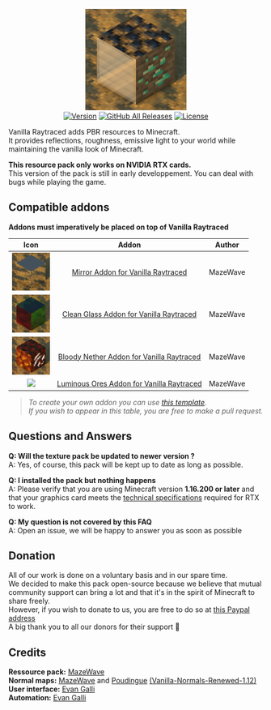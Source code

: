 <p align="center">
  <img alt="Vanilla Raytraced" src="https://github.com/MazeWave/Vanilla-Raytraced/raw/master/Vanilla%20Raytraced/pack_icon.png" width="200">
  <br />
  <a href="https://github.com/MazeWave/Vanilla-Raytraced/releases"><img src="https://img.shields.io/github/tag/MazeWave/Vanilla-Raytraced.svg?label=version&style=flat" alt="Version"></a>
  <a href="https://github.com/MazeWave/Vanilla-Raytraced/releases"><img alt="GitHub All Releases" src="https://img.shields.io/github/downloads/MazeWave/Vanilla-Raytraced/total"></a>
  <a href="https://github.com/MazeWave/Vanilla-Raytraced/blob/master/LICENSE.md"><img alt="License" src="https://img.shields.io/badge/License-BY--NC--SA-blue"></a>
</p>

Vanilla Raytraced adds PBR resources to Minecraft.  
It provides reflections, roughness, emissive light to your world while maintaining the vanilla look of Minecraft.

**This resource pack only works on NVIDIA RTX cards.**  
This version of the pack is still in early developpement. You can deal with bugs while playing the game.

## Compatible addons

**Addons must imperatively be placed on top of Vanilla Raytraced**

|                                                                                         Icon                                                                                  |                                                      Addon                                                      |          Author          |
|:-----------------------------------------------------------------------------------------------------------------------------------------------------------------------------:|:---------------------------------------------------------------------------------------------------------------:|:------------------------:|
| <img src="https://raw.githubusercontent.com/MazeWave/Vanilla-Raytraced-Addons-Mirror/master/Vanilla%20Raytraced%20Mirror%20Addons/pack_icon.png" width="75">                  | [Mirror Addon for Vanilla Raytraced](https://github.com/MazeWave/Vanilla-Raytraced-Addons-Mirror)               |         MazeWave         |
| <img src="https://raw.githubusercontent.com/MazeWave/Vanilla-Raytraced-Addons-Glass/master/Vanilla%20Raytraced%20Clean%20Glass%20Addons/pack_icon.png" width="75">            | [Clean Glass Addon for Vanilla Raytraced](https://github.com/MazeWave/Vanilla-Raytraced-Addons-Glass)           |         MazeWave         |
| <img src="https://raw.githubusercontent.com/MazeWave/Vanilla-Raytraced-Addons-Bloody-Nether/main/Vanilla%20Raytraced%20-%20Bloody%20Nether%20Addon/pack_icon.png" width="75"> | [Bloody Nether Addon for Vanilla Raytraced](https://github.com/MazeWave/Vanilla-Raytraced-Addons-Bloody-Nether) |         MazeWave         |
| <img src="https://raw.githubusercontent.com/MazeWave/Vanilla-Raytraced-Addons-Luminous-Ores/main/Vanilla%20Raytraced%20-%20Luminous%20Ores%20Addon/pack_icon.png" width="75"> | [Luminous Ores Addon for Vanilla Raytraced](https://github.com/MazeWave/Vanilla-Raytraced-Addons-Luminous-Ores) |         MazeWave         |

> *To create your own addon you can use [this template](https://github.com/06Games/VRP-Addon-Template).*  
> *If you wish to appear in this table, you are free to make a pull request.*

## Questions and Answers

**Q: Will the texture pack be updated to newer version ?**  
A: Yes, of course, this pack will be kept up to date as long as possible.  

**Q: I installed the pack but nothing happens**  
A: Please verify that you are using Minecraft version **1.16.200 or later** and that your graphics card meets the [technical specifications](https://help.minecraft.net/hc/en-us/articles/360052769812-Minecraft-with-Ray-Tracing-Technical-Requirements) required for RTX to work.     

**Q: My question is not covered by this FAQ**  
A: Open an issue, we will be happy to answer you as soon as possible

## Donation
All of our work is done on a voluntary basis and in our spare time.  
We decided to make this pack open-source because we believe that mutual community support can bring a lot and that it's in the spirit of Minecraft to share freely.  
However, if you wish to donate to us, you are free to do so at [this Paypal address](https://paypal.me/mazewave)  
A big thank you to all our donors for their support 🙏

## Credits
**Ressource pack:** [MazeWave](https://github.com/MazeWave/)  
**Normal maps:** [MazeWave](https://github.com/MazeWave/) and [Poudingue](https://github.com/Poudingue/) [(Vanilla-Normals-Renewed-1.12)](https://github.com/Poudingue/Vanilla-Normals-Renewed-1.12)  
**User interface:** [Evan Galli](https://github.com/06Games/)  
**Automation:** [Evan Galli](https://github.com/06Games/)  